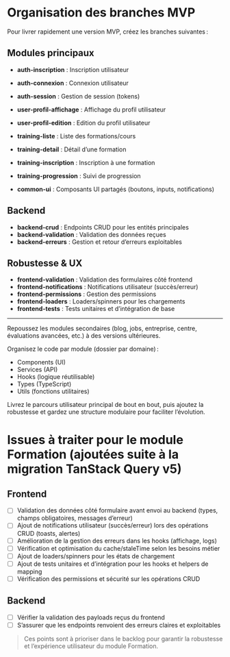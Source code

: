 # Organisation des branches MVP

Pour livrer rapidement une version MVP, créez les branches suivantes :

## Modules principaux

- **auth-inscription** : Inscription utilisateur
- **auth-connexion** : Connexion utilisateur
- **auth-session** : Gestion de session (tokens)

- **user-profil-affichage** : Affichage du profil utilisateur
- **user-profil-edition** : Edition du profil utilisateur

- **training-liste** : Liste des formations/cours
- **training-detail** : Détail d’une formation
- **training-inscription** : Inscription à une formation
- **training-progression** : Suivi de progression

- **common-ui** : Composants UI partagés (boutons, inputs, notifications)

## Backend

- **backend-crud** : Endpoints CRUD pour les entités principales
- **backend-validation** : Validation des données reçues
- **backend-erreurs** : Gestion et retour d’erreurs exploitables

## Robustesse & UX

- **frontend-validation** : Validation des formulaires côté frontend
- **frontend-notifications** : Notifications utilisateur (succès/erreur)
- **frontend-permissions** : Gestion des permissions
- **frontend-loaders** : Loaders/spinners pour les chargements
- **frontend-tests** : Tests unitaires et d’intégration de base

---

Repoussez les modules secondaires (blog, jobs, entreprise, centre, évaluations avancées, etc.) à des versions ultérieures.

Organisez le code par module (dossier par domaine) :  
- Components (UI)  
- Services (API)  
- Hooks (logique réutilisable)  
- Types (TypeScript)  
- Utils (fonctions utilitaires)  

Livrez le parcours utilisateur principal de bout en bout, puis ajoutez la robustesse et gardez une structure modulaire pour faciliter l’évolution.

# Issues à traiter pour le module Formation (ajoutées suite à la migration TanStack Query v5)

## Frontend
- [ ] Validation des données côté formulaire avant envoi au backend (types, champs obligatoires, messages d’erreur)
- [ ] Ajout de notifications utilisateur (succès/erreur) lors des opérations CRUD (toasts, alertes)
- [ ] Amélioration de la gestion des erreurs dans les hooks (affichage, logs)
- [ ] Vérification et optimisation du cache/staleTime selon les besoins métier
- [ ] Ajout de loaders/spinners pour les états de chargement
- [ ] Ajout de tests unitaires et d’intégration pour les hooks et helpers de mapping
- [ ] Vérification des permissions et sécurité sur les opérations CRUD

## Backend
- [ ] Vérifier la validation des payloads reçus du frontend
- [ ] S’assurer que les endpoints renvoient des erreurs claires et exploitables

> Ces points sont à prioriser dans le backlog pour garantir la robustesse et l’expérience utilisateur du module Formation.
